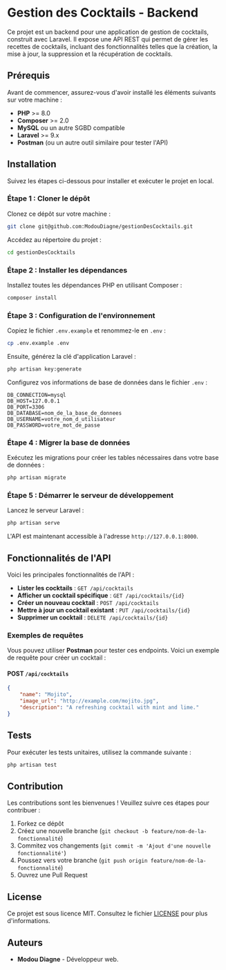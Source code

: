 # Gestion des Cocktails - Backend

Ce projet est un backend pour une application de gestion de cocktails, construit avec Laravel. Il expose une API REST qui permet de gérer les recettes de cocktails, incluant des fonctionnalités telles que la création, la mise à jour, la suppression et la récupération de cocktails.

## Prérequis

Avant de commencer, assurez-vous d'avoir installé les éléments suivants sur votre machine :

- **PHP** >= 8.0
- **Composer** >= 2.0
- **MySQL** ou un autre SGBD compatible
- **Laravel** >= 9.x
- **Postman** (ou un autre outil similaire pour tester l'API)

## Installation

Suivez les étapes ci-dessous pour installer et exécuter le projet en local.

### Étape 1 : Cloner le dépôt

Clonez ce dépôt sur votre machine :

```bash
git clone git@github.com:ModouDiagne/gestionDesCocktails.git
```

Accédez au répertoire du projet :

```bash
cd gestionDesCocktails
```

### Étape 2 : Installer les dépendances

Installez toutes les dépendances PHP en utilisant Composer :

```bash
composer install
```

### Étape 3 : Configuration de l'environnement

Copiez le fichier `.env.example` et renommez-le en `.env` :

```bash
cp .env.example .env
```

Ensuite, générez la clé d'application Laravel :

```bash
php artisan key:generate
```

Configurez vos informations de base de données dans le fichier `.env` :

```
DB_CONNECTION=mysql
DB_HOST=127.0.0.1
DB_PORT=3306
DB_DATABASE=nom_de_la_base_de_donnees
DB_USERNAME=votre_nom_d_utilisateur
DB_PASSWORD=votre_mot_de_passe
```

### Étape 4 : Migrer la base de données

Exécutez les migrations pour créer les tables nécessaires dans votre base de données :

```bash
php artisan migrate
```

### Étape 5 : Démarrer le serveur de développement

Lancez le serveur Laravel :

```bash
php artisan serve
```

L'API est maintenant accessible à l'adresse `http://127.0.0.1:8000`.

## Fonctionnalités de l'API

Voici les principales fonctionnalités de l'API :

- **Lister les cocktails** : `GET /api/cocktails`
- **Afficher un cocktail spécifique** : `GET /api/cocktails/{id}`
- **Créer un nouveau cocktail** : `POST /api/cocktails`
- **Mettre à jour un cocktail existant** : `PUT /api/cocktails/{id}`
- **Supprimer un cocktail** : `DELETE /api/cocktails/{id}`

### Exemples de requêtes

Vous pouvez utiliser **Postman** pour tester ces endpoints. Voici un exemple de requête pour créer un cocktail :

#### POST `/api/cocktails`

```json
{
    "name": "Mojito",
    "image_url": "http://example.com/mojito.jpg",
    "description": "A refreshing cocktail with mint and lime."
}
```

## Tests

Pour exécuter les tests unitaires, utilisez la commande suivante :

```bash
php artisan test
```

## Contribution

Les contributions sont les bienvenues ! Veuillez suivre ces étapes pour contribuer :

1. Forkez ce dépôt
2. Créez une nouvelle branche (`git checkout -b feature/nom-de-la-fonctionnalité`)
3. Commitez vos changements (`git commit -m 'Ajout d'une nouvelle fonctionnalité'`)
4. Poussez vers votre branche (`git push origin feature/nom-de-la-fonctionnalité`)
5. Ouvrez une Pull Request

## License

Ce projet est sous licence MIT. Consultez le fichier [LICENSE](LICENSE) pour plus d'informations.

## Auteurs

- **Modou Diagne** - Développeur web.


